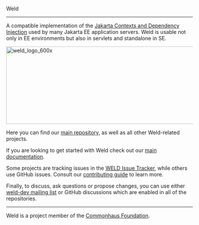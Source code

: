 Weld
___

A compatible implementation of the [Jakarta Contexts and Dependency Injection](https://jakarta.ee/specifications/cdi/) used by many Jakarta EE application servers.
Weld is usable not only in EE environments but also in servlets and standalone in SE.

<img width="600" height="209" alt="weld_logo_600x" src="https://github.com/user-attachments/assets/7c77b98a-8a3a-4d29-908b-0147db226970" />

Here you can find our [main repository](https://github.com/weld/core), as well as all other Weld-related projects.

If you are looking to get started with Weld check out our [main documentation](https://weld.cdi-spec.org/documentation/).

Some projects are tracking issues in the [WELD Issue Tracker](https://issues.redhat.com/projects/WELD/issues/), while others use GitHub issues.
Consult our [contributing guide](https://github.com/weld/.github/blob/main/CONTRIBUTING.md) to learn more.

Finally, to discuss, ask questions or propose changes, you can use either [weld-dev mailing list](https://lists.jboss.org/archives/list/weld-dev@lists.jboss.org/) or GitHub discussions which are enabled in all of the repositories.

---
Weld is a project member of the [Commonhaus Foundation](https://www.commonhaus.org).
